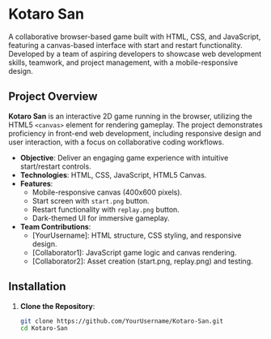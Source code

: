 # Kotaro San

A collaborative browser-based game built with HTML, CSS, and JavaScript, featuring a canvas-based interface with start and restart functionality. Developed by a team of aspiring developers to showcase web development skills, teamwork, and project management, with a mobile-responsive design.

## Project Overview
**Kotaro San** is an interactive 2D game running in the browser, utilizing the HTML5 `<canvas>` element for rendering gameplay. The project demonstrates proficiency in front-end web development, including responsive design and user interaction, with a focus on collaborative coding workflows.

- **Objective**: Deliver an engaging game experience with intuitive start/restart controls.
- **Technologies**: HTML, CSS, JavaScript, HTML5 Canvas.
- **Features**:
  - Mobile-responsive canvas (400x600 pixels).
  - Start screen with `start.png` button.
  - Restart functionality with `replay.png` button.
  - Dark-themed UI for immersive gameplay.
- **Team Contributions**:
  - [YourUsername]: HTML structure, CSS styling, and responsive design.
  - [Collaborator1]: JavaScript game logic and canvas rendering.
  - [Collaborator2]: Asset creation (start.png, replay.png) and testing.

## Installation
1. **Clone the Repository**:
   ```bash
   git clone https://github.com/YourUsername/Kotaro-San.git
   cd Kotaro-San
